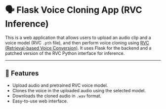 # 🗣️ Flask Voice Cloning App (RVC Inference)

This is a web application that allows users to upload an audio clip and a voice model (RVC `.pth` file), and then perform voice cloning using [RVC (Retrieval-based Voice Conversion)](https://github.com/RVC-Project/Retrieval-based-Voice-Conversion-WebUI). It uses Flask for the backend and a patched version of the RVC Python interface for inference.

---

## 🎯 Features

- Upload audio and pretrained RVC voice model.
- Clones the voice in the uploaded audio using the selected model.
- Downloads the cloned audio in `.wav` format.
- Easy-to-use web interface.
